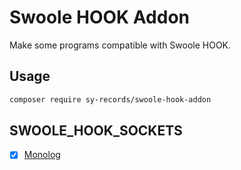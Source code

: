 # Swoole HOOK Addon

Make some programs compatible with Swoole HOOK.

## Usage

```bash
composer require sy-records/swoole-hook-addon
```

## SWOOLE_HOOK_SOCKETS

- [x] [Monolog](https://github.com/sy-records/swoole-hook-addon/blob/master/src/Monolog.php)
